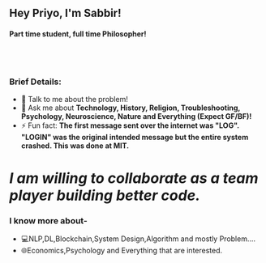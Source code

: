 ### <h2>Hey Priyo, I'm Sabbir!
 #### Part time student, full time Philosopher!</br>
</br>
</br>

 ### Brief Details:</br>
<!--  🔭 I’m currently more into the **Programming**--->
<!-- 🌱 I’m currently learning **Open Source Contribution.**--->
- 🤔 Talk to me about the problem!
- 💬 Ask me about **Technology, History, Religion, Troubleshooting, Psychology, Neuroscience, Nature and Everything (Expect GF/BF)!**
- ⚡ Fun fact: **The first message sent over the internet was "LOG". "LOGIN" was the original intended message but the entire system crashed. This was done at MIT.**

# *I am willing to collaborate as a team player building better code.*

### I know more about-</br>
- 💻NLP,DL,Blockchain,System Design,Algorithm and mostly Problem....
- 🌐Economics,Psychology and Everything that are interested.</br>

